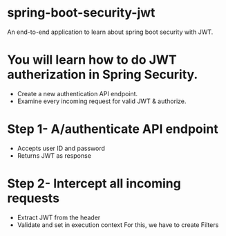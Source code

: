 # spring-boot-security-jwt
An end-to-end application to learn about spring boot security with JWT.

# You will learn how to do JWT autherization in Spring Security.
- Create a new authentication API endpoint.
- Examine every incoming request for valid JWT & authorize.

# Step 1- A/authenticate API endpoint
- Accepts user ID and password
- Returns JWT as response

# Step 2- Intercept all incoming requests
- Extract JWT from the header
- Validate and set in execution context
For this, we have to create Filters
